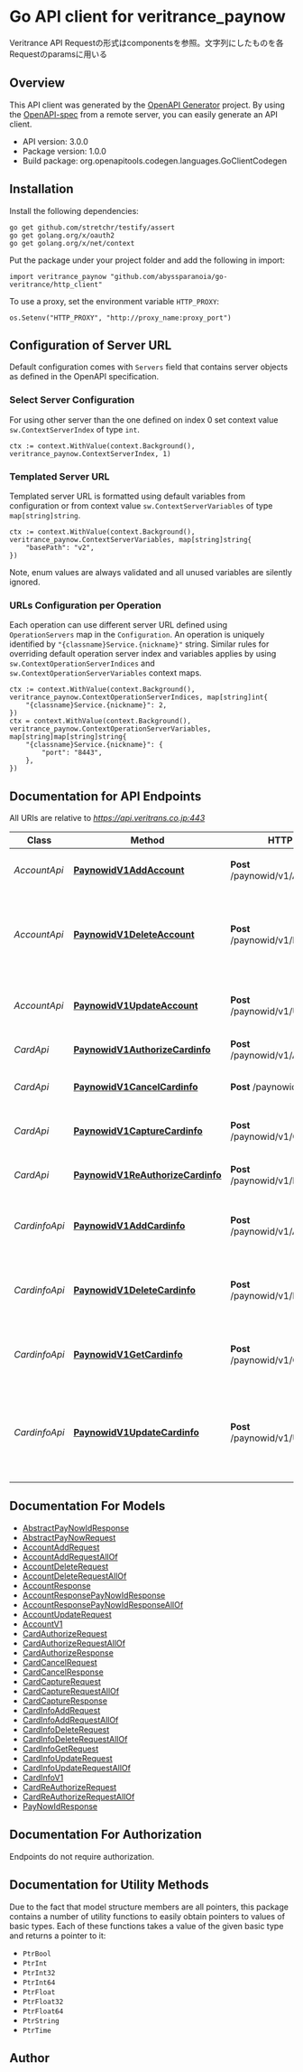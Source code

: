 # Go API client for veritrance_paynow

Veritrance API
Requestの形式はcomponentsを参照。文字列にしたものを各Requestのparamsに用いる


## Overview
This API client was generated by the [OpenAPI Generator](https://openapi-generator.tech) project.  By using the [OpenAPI-spec](https://www.openapis.org/) from a remote server, you can easily generate an API client.

- API version: 3.0.0
- Package version: 1.0.0
- Build package: org.openapitools.codegen.languages.GoClientCodegen

## Installation

Install the following dependencies:

```shell
go get github.com/stretchr/testify/assert
go get golang.org/x/oauth2
go get golang.org/x/net/context
```

Put the package under your project folder and add the following in import:

```golang
import veritrance_paynow "github.com/abyssparanoia/go-veritrance/http_client"
```

To use a proxy, set the environment variable `HTTP_PROXY`:

```golang
os.Setenv("HTTP_PROXY", "http://proxy_name:proxy_port")
```

## Configuration of Server URL

Default configuration comes with `Servers` field that contains server objects as defined in the OpenAPI specification.

### Select Server Configuration

For using other server than the one defined on index 0 set context value `sw.ContextServerIndex` of type `int`.

```golang
ctx := context.WithValue(context.Background(), veritrance_paynow.ContextServerIndex, 1)
```

### Templated Server URL

Templated server URL is formatted using default variables from configuration or from context value `sw.ContextServerVariables` of type `map[string]string`.

```golang
ctx := context.WithValue(context.Background(), veritrance_paynow.ContextServerVariables, map[string]string{
	"basePath": "v2",
})
```

Note, enum values are always validated and all unused variables are silently ignored.

### URLs Configuration per Operation

Each operation can use different server URL defined using `OperationServers` map in the `Configuration`.
An operation is uniquely identified by `"{classname}Service.{nickname}"` string.
Similar rules for overriding default operation server index and variables applies by using `sw.ContextOperationServerIndices` and `sw.ContextOperationServerVariables` context maps.

```
ctx := context.WithValue(context.Background(), veritrance_paynow.ContextOperationServerIndices, map[string]int{
	"{classname}Service.{nickname}": 2,
})
ctx = context.WithValue(context.Background(), veritrance_paynow.ContextOperationServerVariables, map[string]map[string]string{
	"{classname}Service.{nickname}": {
		"port": "8443",
	},
})
```

## Documentation for API Endpoints

All URIs are relative to *https://api.veritrans.co.jp:443*

Class | Method | HTTP request | Description
------------ | ------------- | ------------- | -------------
*AccountApi* | [**PaynowidV1AddAccount**](docs/AccountApi.md#paynowidv1addaccount) | **Post** /paynowid/v1/Add/account | 会員情報を追加します。
*AccountApi* | [**PaynowidV1DeleteAccount**](docs/AccountApi.md#paynowidv1deleteaccount) | **Post** /paynowid/v1/Delete/account | 会員 ID の会員情報を、指定された「退会年月日」に削除します。
*AccountApi* | [**PaynowidV1UpdateAccount**](docs/AccountApi.md#paynowidv1updateaccount) | **Post** /paynowid/v1/Update/account | 会員 ID の「入会年月日」を更新します。
*CardApi* | [**PaynowidV1AuthorizeCardinfo**](docs/CardApi.md#paynowidv1authorizecardinfo) | **Post** /paynowid/v1/Authorize/card | 決済の与信を行います
*CardApi* | [**PaynowidV1CancelCardinfo**](docs/CardApi.md#paynowidv1cancelcardinfo) | **Post** /paynowid/v1/Cancel/card | 決済のキャンセルを行います
*CardApi* | [**PaynowidV1CaptureCardinfo**](docs/CardApi.md#paynowidv1capturecardinfo) | **Post** /paynowid/v1/Capture/card | 決済の売上確定を行います
*CardApi* | [**PaynowidV1ReAuthorizeCardinfo**](docs/CardApi.md#paynowidv1reauthorizecardinfo) | **Post** /paynowid/v1/ReAuthorize/card | 決済の再与信を行います
*CardinfoApi* | [**PaynowidV1AddCardinfo**](docs/CardinfoApi.md#paynowidv1addcardinfo) | **Post** /paynowid/v1/Add/cardinfo | 会員 ID にカード情報を紐付けて登録します
*CardinfoApi* | [**PaynowidV1DeleteCardinfo**](docs/CardinfoApi.md#paynowidv1deletecardinfo) | **Post** /paynowid/v1/Delete/cardinfo | 会員 ID に紐付けられたカード情報を削除します
*CardinfoApi* | [**PaynowidV1GetCardinfo**](docs/CardinfoApi.md#paynowidv1getcardinfo) | **Post** /paynowid/v1/Get/cardinfo | 会員 ID に紐付けられた課金情報を取得します
*CardinfoApi* | [**PaynowidV1UpdateCardinfo**](docs/CardinfoApi.md#paynowidv1updatecardinfo) | **Post** /paynowid/v1/Update/cardinfo | 当該会員 ID、およびカード ID に紐付けられたカード情報を更新します


## Documentation For Models

 - [AbstractPayNowIdResponse](docs/AbstractPayNowIdResponse.md)
 - [AbstractPayNowRequest](docs/AbstractPayNowRequest.md)
 - [AccountAddRequest](docs/AccountAddRequest.md)
 - [AccountAddRequestAllOf](docs/AccountAddRequestAllOf.md)
 - [AccountDeleteRequest](docs/AccountDeleteRequest.md)
 - [AccountDeleteRequestAllOf](docs/AccountDeleteRequestAllOf.md)
 - [AccountResponse](docs/AccountResponse.md)
 - [AccountResponsePayNowIdResponse](docs/AccountResponsePayNowIdResponse.md)
 - [AccountResponsePayNowIdResponseAllOf](docs/AccountResponsePayNowIdResponseAllOf.md)
 - [AccountUpdateRequest](docs/AccountUpdateRequest.md)
 - [AccountV1](docs/AccountV1.md)
 - [CardAuthorizeRequest](docs/CardAuthorizeRequest.md)
 - [CardAuthorizeRequestAllOf](docs/CardAuthorizeRequestAllOf.md)
 - [CardAuthorizeResponse](docs/CardAuthorizeResponse.md)
 - [CardCancelRequest](docs/CardCancelRequest.md)
 - [CardCancelResponse](docs/CardCancelResponse.md)
 - [CardCaptureRequest](docs/CardCaptureRequest.md)
 - [CardCaptureRequestAllOf](docs/CardCaptureRequestAllOf.md)
 - [CardCaptureResponse](docs/CardCaptureResponse.md)
 - [CardInfoAddRequest](docs/CardInfoAddRequest.md)
 - [CardInfoAddRequestAllOf](docs/CardInfoAddRequestAllOf.md)
 - [CardInfoDeleteRequest](docs/CardInfoDeleteRequest.md)
 - [CardInfoDeleteRequestAllOf](docs/CardInfoDeleteRequestAllOf.md)
 - [CardInfoGetRequest](docs/CardInfoGetRequest.md)
 - [CardInfoUpdateRequest](docs/CardInfoUpdateRequest.md)
 - [CardInfoUpdateRequestAllOf](docs/CardInfoUpdateRequestAllOf.md)
 - [CardInfoV1](docs/CardInfoV1.md)
 - [CardReAuthorizeRequest](docs/CardReAuthorizeRequest.md)
 - [CardReAuthorizeRequestAllOf](docs/CardReAuthorizeRequestAllOf.md)
 - [PayNowIdResponse](docs/PayNowIdResponse.md)


## Documentation For Authorization

 Endpoints do not require authorization.


## Documentation for Utility Methods

Due to the fact that model structure members are all pointers, this package contains
a number of utility functions to easily obtain pointers to values of basic types.
Each of these functions takes a value of the given basic type and returns a pointer to it:

* `PtrBool`
* `PtrInt`
* `PtrInt32`
* `PtrInt64`
* `PtrFloat`
* `PtrFloat32`
* `PtrFloat64`
* `PtrString`
* `PtrTime`

## Author



